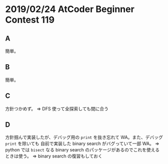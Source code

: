 # 2019/02/24 AtCoder Beginner Contest 119

## A

簡単。

## B

簡単。

## C

方針つかめず。
=> DFS 使って全探索しても間に合う

## D

方針掴んで実装したが、デバッグ用の `print` を抜き忘れて WA。また、デバッグ `print` を除いても
自前で実装した binary search がバグっていて一部 WA。
=> python では `bisect` なる binary search のパッケージがあるのでこれを使えるときは使う。
=> binary search の復習もしておく
